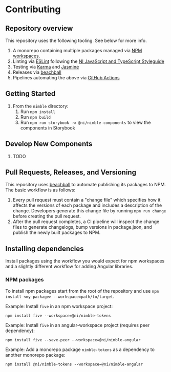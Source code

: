 # Contributing

## Repository overview

This repository uses the following tooling. See below for more info.

1. A monorepo containing multiple packages managed via [NPM workspaces](https://docs.npmjs.com/cli/v7/using-npm/workspaces).
1. Linting via [ESLint](https://eslint.org/) following the [NI JavaScript and TypeScript Styleguide](https://github.com/ni/javascript-styleguide)
1. Testing via [Karma](http://karma-runner.github.io/6.3/index.html) and [Jasmine](https://jasmine.github.io/)
1. Releases via [beachball](https://microsoft.github.io/beachball/)
1. Pipelines automating the above via [GitHub Actions](https://github.com/features/actions)

## Getting Started

1. From the `nimble` directory:
    1. Run `npm install`
    1. Run `npm build`
    1. Run `npm run storybook -w @ni/nimble-components` to view the components in Storybook

## Develop New Components

1. TODO

## Pull Requests, Releases, and Versioning

This repository uses [beachball](https://microsoft.github.io/beachball/) to automate publishing its packages to NPM. The basic workflow is as follows:
1. Every pull request must contain a "change file" which specifies how it affects the versions of each package and includes a description of the change. Developers generate this change file by running `npm run change` before creating the pull request.
1. After the pull request completes, a CI pipeline will inspect the change files to generate changelogs, bump versions in package.json, and publish the newly built packages to NPM.

## Installing dependencies

Install packages using the workflow you would expect for npm workspaces and a slightly different workflow for adding Angular libraries.

### NPM packages

To install npm packages start from the root of the repository and use `npm install <my-package> --workspace=path/to/target`.

Example: Install `five` in an npm workspace project:

```
npm install five --workspace=@ni/nimble-tokens
```

Example: Install `five` in an angular-workspace project (requires peer dependency):

```
npm install five --save-peer --workspace=@ni/nimble-angular
```

Example: Add a monorepo package `nimble-tokens` as a dependency to another monorepo package:

```
npm install @ni/nimble-tokens --workspace=@ni/nimble-angular
```
<!-- TODO this workflow doesn't seem to work
### Angular libraries

1. From a CLI navigate to your project such as `angular-workspace/projects/ni/nimble-angular`.
2. Run `ng add <my-library>`, for example: `ng add @angular/material`.
3. That will update the `package.json` for `nimble-angular` but unfortunately also trigger an npm install inside of the `nimble-workspace` and create a `node_modules` and `package-lock.json` which are ignored.
4. From repo root stash your `package.json` change, ie `git stash`.
5. From repo root clean the repository, ie `git clean -fdx`.
6. From repo root pop the `package.json` change, ie `git stash pop`.
7. From repo root run `npm install`. This will update the root `package-lock.json`.
8. Submit your angular project `package.json` and root `package-lock.json` change.
-->
